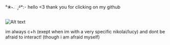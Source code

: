 °❀⋆.ೃ࿔*:･ hello <3 thank you for clicking on my github 

<img src="https://i.postimg.cc/d3rpkF82/3eb5901ff7433cfd793b953a912ef8ef-2.png" alt="Alt text">

im always c+h (exept when im with a very specific nikolai/lucy) and dont be afraid to interact! (though i am afraid myself)
